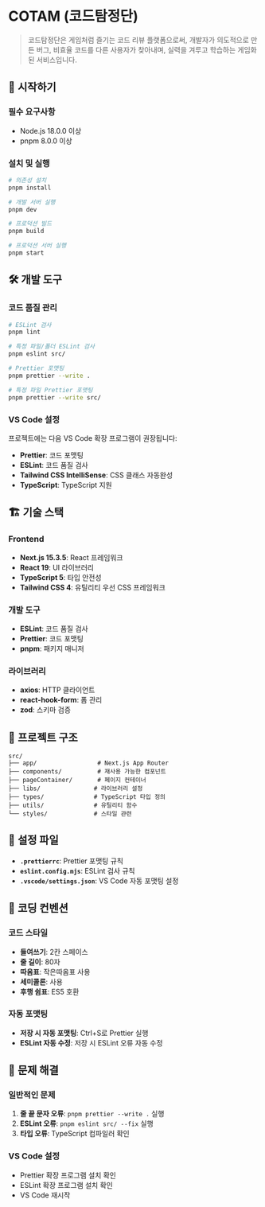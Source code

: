 # COTAM (코드탐정단)

> 코드탐정단은 게임처럼 즐기는 코드 리뷰 플랫폼으로써, 개발자가 의도적으로 만든 버그, 비효율 코드를 다른 사용자가 찾아내며, 실력을 겨루고 학습하는 게임화된 서비스입니다.

## 🚀 시작하기

### 필수 요구사항

- Node.js 18.0.0 이상
- pnpm 8.0.0 이상

### 설치 및 실행

```bash
# 의존성 설치
pnpm install

# 개발 서버 실행
pnpm dev

# 프로덕션 빌드
pnpm build

# 프로덕션 서버 실행
pnpm start
```

## 🛠️ 개발 도구

### 코드 품질 관리

```bash
# ESLint 검사
pnpm lint

# 특정 파일/폴더 ESLint 검사
pnpm eslint src/

# Prettier 포맷팅
pnpm prettier --write .

# 특정 파일 Prettier 포맷팅
pnpm prettier --write src/
```

### VS Code 설정

프로젝트에는 다음 VS Code 확장 프로그램이 권장됩니다:

- **Prettier**: 코드 포맷팅
- **ESLint**: 코드 품질 검사
- **Tailwind CSS IntelliSense**: CSS 클래스 자동완성
- **TypeScript**: TypeScript 지원

## 🏗️ 기술 스택

### Frontend

- **Next.js 15.3.5**: React 프레임워크
- **React 19**: UI 라이브러리
- **TypeScript 5**: 타입 안전성
- **Tailwind CSS 4**: 유틸리티 우선 CSS 프레임워크

### 개발 도구

- **ESLint**: 코드 품질 검사
- **Prettier**: 코드 포맷팅
- **pnpm**: 패키지 매니저

### 라이브러리

- **axios**: HTTP 클라이언트
- **react-hook-form**: 폼 관리
- **zod**: 스키마 검증

## 📁 프로젝트 구조

```
src/
├── app/                 # Next.js App Router
├── components/          # 재사용 가능한 컴포넌트
├── pageContainer/       # 페이지 컨테이너
├── libs/               # 라이브러리 설정
├── types/              # TypeScript 타입 정의
├── utils/              # 유틸리티 함수
└── styles/             # 스타일 관련
```

## 🔧 설정 파일

- **`.prettierrc`**: Prettier 포맷팅 규칙
- **`eslint.config.mjs`**: ESLint 검사 규칙
- **`.vscode/settings.json`**: VS Code 자동 포맷팅 설정

## 📝 코딩 컨벤션

### 코드 스타일

- **들여쓰기**: 2칸 스페이스
- **줄 길이**: 80자
- **따옴표**: 작은따옴표 사용
- **세미콜론**: 사용
- **후행 쉼표**: ES5 호환

### 자동 포맷팅

- **저장 시 자동 포맷팅**: Ctrl+S로 Prettier 실행
- **ESLint 자동 수정**: 저장 시 ESLint 오류 자동 수정

## 🐛 문제 해결

### 일반적인 문제

1. **줄 끝 문자 오류**: `pnpm prettier --write .` 실행
2. **ESLint 오류**: `pnpm eslint src/ --fix` 실행
3. **타입 오류**: TypeScript 컴파일러 확인

### VS Code 설정

- Prettier 확장 프로그램 설치 확인
- ESLint 확장 프로그램 설치 확인
- VS Code 재시작
